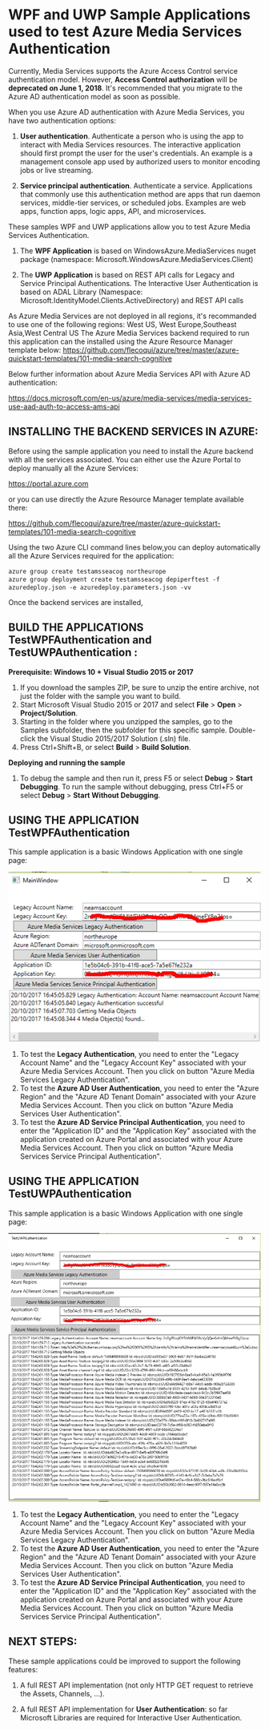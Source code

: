 # WPF and UWP Sample Applications used to test Azure Media Services Authentication

Currently, Media Services supports the Azure Access Control service authentication model. However, **Access Control authorization** will be **deprecated on June 1, 2018**. It's recommended that you migrate to the Azure AD authentication model as soon as possible.

When you use Azure AD authentication with Azure Media Services, you have two authentication options:

1. **User authentication**. Authenticate a person who is using the app to interact with Media Services resources. The interactive application should first prompt the user for the user's credentials. An example is a management console app used by authorized users to monitor encoding jobs or live streaming. </p> 
2. **Service principal authentication**. Authenticate a service. Applications that commonly use this authentication method are apps that run daemon services, middle-tier services, or scheduled jobs. Examples are web apps, function apps, logic apps, API, and microservices.</p>

These samples WPF and UWP applications allow you to test Azure Media Services Authentication.
1. The **WPF Application** is based on WindowsAzure.MediaServices nuget package (namespace: Microsoft.WindowsAzure.MediaServices.Client)</p>
2. The **UWP Application** is based on REST API calls for Legacy and Service Principal Authentications. The Interactive User Authentication is based on ADAL Library (Namespace: Microsoft.IdentityModel.Clients.ActiveDirectory) and REST API calls</p>

As Azure Media Services are not deployed in all regions, it's recommanded to use one of the following regions:
West US, West Europe,Southeast Asia,West Central US 
The Azure Media Services backend required to run this application can the installed using the Azure Resource Manager template below:
https://github.com/flecoqui/azure/tree/master/azure-quickstart-templates/101-media-search-cognitive  

Below further information about Azure Media Services API with Azure AD authentication:

https://docs.microsoft.com/en-us/azure/media-services/media-services-use-aad-auth-to-access-ams-api


## INSTALLING THE BACKEND SERVICES IN AZURE:

Before using the sample application you need to install the Azure backend with all the services associated.
You can either use the Azure Portal to deploy manually all the Azure Services:

https://portal.azure.com
 
or you can use directly the Azure Resource Manager template available there:

https://github.com/flecoqui/azure/tree/master/azure-quickstart-templates/101-media-search-cognitive

Using the two Azure CLI command lines below,you can deploy automatically all the Azure Services required for the application: 

    azure group create testamsseacog northeurope
	azure group deployment create testamsseacog depiperftest -f azuredeploy.json -e azuredeploy.parameters.json -vv

Once the backend services are installed,

## BUILD THE APPLICATIONS TestWPFAuthentication and TestUWPAuthentication :

**Prerequisite: Windows 10 + Visual Studio 2015 or 2017**

1. If you download the samples ZIP, be sure to unzip the entire archive, not just the folder with the sample you want to build. 
3. Start Microsoft Visual Studio 2015 or 2017 and select **File** \> **Open** \> **Project/Solution**.
3. Starting in the folder where you unzipped the samples, go to the Samples subfolder, then the subfolder for this specific sample. Double-click the Visual Studio 2015/2017 Solution (.sln) file.
4. Press Ctrl+Shift+B, or select **Build** \> **Build Solution**.

**Deploying and running the sample**
1.  To debug the sample and then run it, press F5 or select **Debug** \> **Start Debugging**. To run the sample without debugging, press Ctrl+F5 or select **Debug** \> **Start Without Debugging**.


## USING THE APPLICATION TestWPFAuthentication 
This sample application is a basic Windows Application with one single page:

![](https://raw.githubusercontent.com/flecoqui/azure/master/Samples/TestAuthentication/Docs/UI_WPF_0.png)

1. To test the **Legacy Authentication**, you need to enter the "Legacy Account Name" and the "Legacy Account Key" associated with your Azure Media Services Account. Then you click on button "Azure Media Services Legacy Authentication".
2. To test the **Azure AD User Authentication**, you need to enter the "Azure Region" and the "Azure AD Tenant Domain" associated with your Azure Media Services Account. Then you click on button "Azure Media Services User Authentication".
3. To test the **Azure AD Service Principal Authentication**, you need to enter the "Application ID" and the "Application Key" associated with the application created on Azure Portal and associated with your Azure Media Services Account. Then you click on button "Azure Media Services Service Principal Authentication".


## USING THE APPLICATION TestUWPAuthentication 
This sample application is a basic Windows Application with one single page:

![](https://raw.githubusercontent.com/flecoqui/azure/master/Samples/TestAuthentication/Docs/UI_UWP_0.png)


1. To test the **Legacy Authentication**, you need to enter the "Legacy Account Name" and the "Legacy Account Key" associated with your Azure Media Services Account. Then you click on button "Azure Media Services Legacy Authentication".
2. To test the **Azure AD User Authentication**, you need to enter the "Azure Region" and the "Azure AD Tenant Domain" associated with your Azure Media Services Account. Then you click on button "Azure Media Services User Authentication".
3. To test the **Azure AD Service Principal Authentication**, you need to enter the "Application ID" and the "Application Key" associated with the application created on Azure Portal and associated with your Azure Media Services Account. Then you click on button "Azure Media Services Service Principal Authentication".



## NEXT STEPS:
These sample applications could be improved to support the following features:</p>
1.  A full REST API implementation (not only HTTP GET request to retrieve the Assets, Channels, ...).</p>
2.  A full REST API implementation for **User Authentication**: so far Microsoft Libraries are required for Interactive User Authentication.</p>

